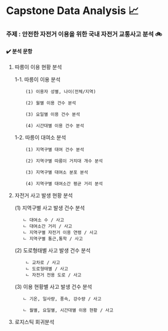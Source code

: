 # Capstone Data Analysis :chart_with_upwards_trend:
###  주제 : 안전한 자전거 이용을 위한 국내 자전거 교통사고 분석 :bike:
#### :heavy_check_mark: 분석 문항
  1. 따릉이 이용 현황 분석

      1-1. 따릉이 이용 분석

             (1) 이용자 성별, 나이(전체/지역)

             (2) 월별 이용 건수 분석

             (3) 요일별 이용 건수 분석

             (4) 시간대별 이용 건수 분석

      1-2. 따릉이 대여소 분석

             (1) 지역구별 대여 건수 분석

             (2) 지역구별 따릉이 거치대 개수 분석

             (3) 지역구별 대여소 분포 분석

             (4) 지역구별 대여소간 평균 거리 분석


2. 자전거 사고 발생 현황 분석

      (1) 지역구별 사고 발생 건수 분석

          ㄴ 대여소 수 / 사고
          ㄴ 대여소간 거리 / 사고
          ㄴ 지역구별 자전거 이용 연령 / 사고
          ㄴ 지역구별 통근,통학 / 사고

      (2) 도로형태별 사고 발생 건수 분석

           ㄴ 교차로 / 사고
           ㄴ 도로형태별 / 사고
           ㄴ 자전거 전용 도로 / 사고

      (3) 이용 현황별 사고 발생 건수 분석

          ㄴ 기온, 일사량, 풍속, 강수량 / 사고
   
          ㄴ 월별, 요일별, 시간대별 이용 현황 / 사고


3. 로지스틱 회귀분석
